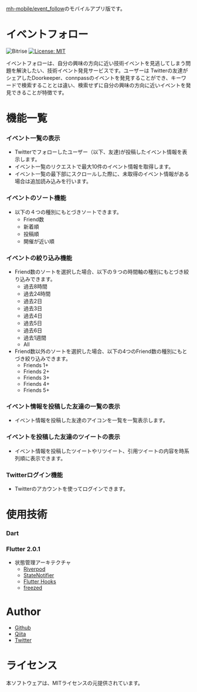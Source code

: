 [mh-mobile/event_follow](https://github.com/mh-mobile/event_follow)のモバイルアプリ版です。


# イベントフォロー

 ![Bitrise](https://app.bitrise.io/app/425ec2b2c214208c/status.svg?token=yENcdcSOspwIIqOKuxdUXg&branch=main)  [![License: MIT](https://img.shields.io/badge/License-MIT-yellow.svg)](https://opensource.org/licenses/MIT)

イベントフォローは、自分の興味の方向に近い技術イベントを見逃してしまう問題を解決したい、技術イベント発見サービスです。ユーザーは Twitterの友達がシェアしたDoorkeeper、connpassのイベントを発見することができ、キーワードで検索することとは違い、検索せずに自分の興味の方向に近いイベントを発見できることが特徴です。

# 機能一覧

### イベント一覧の表示

* Twitterでフォローしたユーザー（以下、友達)が投稿したイベント情報を表示します。
* イベント一覧のリクエストで最大10件のイベント情報を取得します。
* イベント一覧の最下部にスクロールした際に、未取得のイベント情報がある場合は追加読み込みを行います。

### イベントのソート機能

* 以下の４つの種別にもとづきソートできます。
  * Friend数
  * 新着順
  * 投稿順
  * 開催が近い順

### イベントの絞り込み機能
* Friend数のソートを選択した場合、以下の９つの時間軸の種別にもとづき絞り込みできます。
  * 過去8時間
  * 過去24時間
  * 過去2日
  * 過去3日
  * 過去4日
  * 過去5日
  * 過去6日
  * 過去1週間
  * All
* Friend数以外のソートを選択した場合、以下の4つのFriend数の種別にもとづき絞り込みできます。
  * Friends 1+
  * Friends 2+
  * Friends 3+
  * Friends 4+
  * Friends 5+

### イベント情報を投稿した友達の一覧の表示

* イベント情報を投稿した友達のアイコンを一覧を一覧表示します。

### イベントを投稿した友達のツイートの表示

* イベント情報を投稿したツイートやリツイート、引用ツイートの内容を時系列順に表示できます。

### Twitterログイン機能

* Twitterのアカウントを使ってログインできます。

# 使用技術

### Dart
### Flutter 2.0.1

- 状態管理アーキテクチャ
  - [Riverpod](https://pub.dev/packages/riverpod)
  - [StateNotifier](https://pub.dev/packages/state_notifier)
  - [Flutter Hooks](https://pub.dev/packages/flutter_hooks)
  - [freezed](https://pub.dev/packages/freezed)

# Author

* [Github](https://github.com/mh-mobile)
* [Qiita](https://qiita.com/mh_mobiler)
* [Twitter](https://twitter.com/mh_mobiler)

# ライセンス

本ソフトウェアは、MITライセンスの元提供されています。

